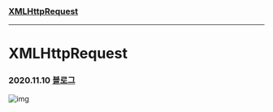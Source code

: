 ### [XMLHttpRequest ](#XMLHttpRequest)

---

# XMLHttpRequest
### 2020.11.10 [블로그](https://dudghsx.tistory.com/31)  
![img](https://user-images.githubusercontent.com/63775931/99176620-a1c66c00-274e-11eb-9662-5af9cba2e9d2.gif)
